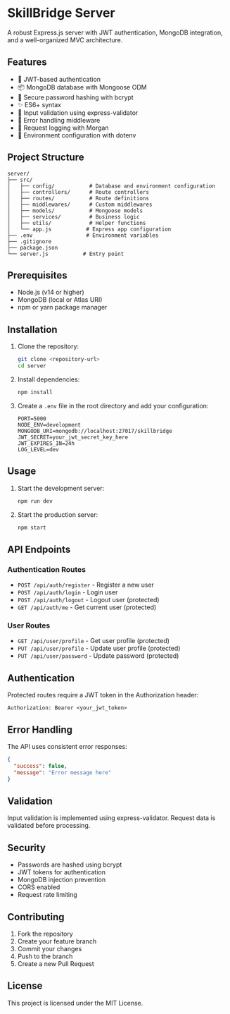 # SkillBridge Server

A robust Express.js server with JWT authentication, MongoDB integration, and a well-organized MVC architecture.

## Features

- 🔐 JWT-based authentication
- 📦 MongoDB database with Mongoose ODM
- 🔑 Secure password hashing with bcrypt
- ✨ ES6+ syntax
- 🎯 Input validation using express-validator
- 🚦 Error handling middleware
- 📝 Request logging with Morgan
- 🔄 Environment configuration with dotenv

## Project Structure

```
server/
├── src/
│   ├── config/           # Database and environment configuration
│   ├── controllers/      # Route controllers
│   ├── routes/           # Route definitions
│   ├── middlewares/      # Custom middlewares
│   ├── models/           # Mongoose models
│   ├── services/         # Business logic
│   ├── utils/            # Helper functions
│   └── app.js           # Express app configuration
├── .env                 # Environment variables
├── .gitignore
├── package.json
└── server.js           # Entry point
```

## Prerequisites

- Node.js (v14 or higher)
- MongoDB (local or Atlas URI)
- npm or yarn package manager

## Installation

1. Clone the repository:
   ```bash
   git clone <repository-url>
   cd server
   ```

2. Install dependencies:
   ```bash
   npm install
   ```

3. Create a `.env` file in the root directory and add your configuration:
   ```env
   PORT=5000
   NODE_ENV=development
   MONGODB_URI=mongodb://localhost:27017/skillbridge
   JWT_SECRET=your_jwt_secret_key_here
   JWT_EXPIRES_IN=24h
   LOG_LEVEL=dev
   ```

## Usage

1. Start the development server:
   ```bash
   npm run dev
   ```

2. Start the production server:
   ```bash
   npm start
   ```

## API Endpoints

### Authentication Routes

- `POST /api/auth/register` - Register a new user
- `POST /api/auth/login` - Login user
- `POST /api/auth/logout` - Logout user (protected)
- `GET /api/auth/me` - Get current user (protected)

### User Routes

- `GET /api/user/profile` - Get user profile (protected)
- `PUT /api/user/profile` - Update user profile (protected)
- `PUT /api/user/password` - Update password (protected)

## Authentication

Protected routes require a JWT token in the Authorization header:
```
Authorization: Bearer <your_jwt_token>
```

## Error Handling

The API uses consistent error responses:

```json
{
  "success": false,
  "message": "Error message here"
}
```

## Validation

Input validation is implemented using express-validator. Request data is validated before processing.

## Security

- Passwords are hashed using bcrypt
- JWT tokens for authentication
- MongoDB injection prevention
- CORS enabled
- Request rate limiting

## Contributing

1. Fork the repository
2. Create your feature branch
3. Commit your changes
4. Push to the branch
5. Create a new Pull Request

## License

This project is licensed under the MIT License.